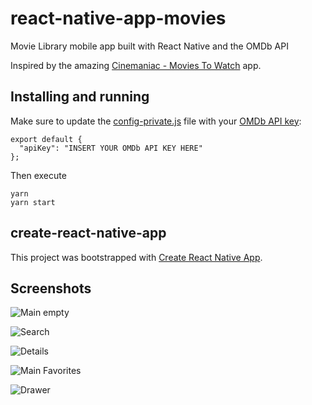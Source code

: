 react-native-app-movies
=================

Movie Library mobile app built with React Native and the OMDb API

Inspired by the amazing [Cinemaniac - Movies To Watch](https://play.google.com/store/apps/details?id=it.papalillo.moviestowatch&hl=en) app.

Installing and running
--------

Make sure to update the [config-private.js](/blob/master/config-private.js) file with your [OMDb API key](http://www.omdbapi.com/):

```
export default {
  "apiKey": "INSERT YOUR OMDb API KEY HERE"
};
```

Then execute

```
yarn
yarn start
```

create-react-native-app
--------

This project was bootstrapped with [Create React Native App](https://github.com/react-community/create-react-native-app).

Screenshots
--------

![Main empty](/screenshots/main-empty.png "Main empty")

![Search](/screenshots/search.png "Search")

![Details](/screenshots/details.png "Details")

![Main Favorites](/screenshots/main-favorites.png "Main Favorites")

![Drawer](/screenshots/drawer.png "Drawer")
